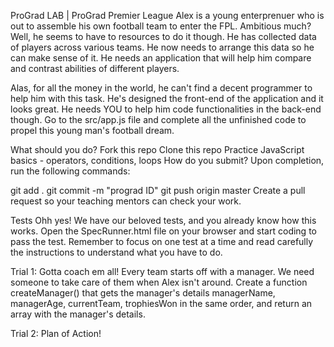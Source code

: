 ProGrad
LAB | ProGrad Premier League
Alex is a young enterprenuer who is out to assemble his own football team to enter the FPL. Ambitious much? Well, he seems to have to resources to do it though. He has collected data of players across various teams. He now needs to arrange this data so he can make sense of it. He needs an application that will help him compare and contrast abilities of different players.

Alas, for all the money in the world, he can't find a decent programmer to help him with this task. He's designed the front-end of the application and it looks great. He needs YOU to help him code functionalities in the back-end though. Go to the src/app.js file and complete all the unfinished code to propel this young man's football dream.

What should you do?
Fork this repo
Clone this repo
Practice JavaScript basics - operators, conditions, loops
How do you submit?
Upon completion, run the following commands:

git add .
git commit -m "prograd ID"
git push origin master
Create a pull request so your teaching mentors can check your work.

Tests
Ohh yes! We have our beloved tests, and you already know how this works. Open the SpecRunner.html file on your browser and start coding to pass the test. Remember to focus on one test at a time and read carefully the instructions to understand what you have to do.

Trial 1: Gotta coach em all!
Every team starts off with a manager. We need someone to take care of them when Alex isn't around. Create a function createManager() that gets the manager's details managerName, managerAge, currentTeam, trophiesWon in the same order, and return an array with the manager's details.

Trial 2: Plan of Action!
